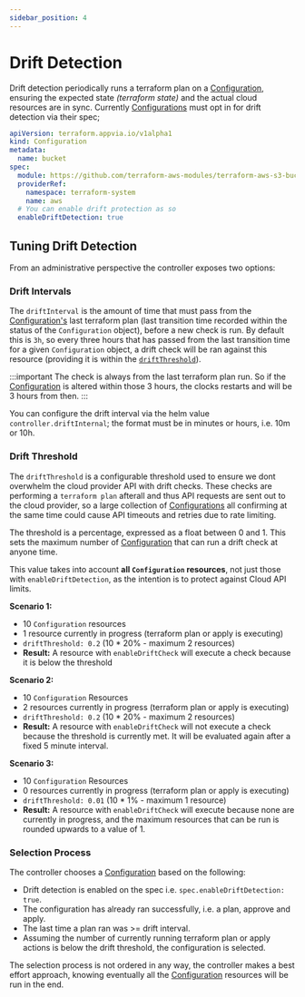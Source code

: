 ```yaml
---
sidebar_position: 4
---
```


# Drift Detection

Drift detection periodically runs a terraform plan on a [Configuration](docs/terranetes-controller/reference/configurations.terraform.appvia.io.md), ensuring the expected state _(terraform state)_ and the actual cloud resources are in sync. Currently [Configurations](docs/terranetes-controller/reference/configurations.terraform.appvia.io.md) must opt in for drift detection via their spec;

```yaml
apiVersion: terraform.appvia.io/v1alpha1
kind: Configuration
metadata:
  name: bucket
spec:
  module: https://github.com/terraform-aws-modules/terraform-aws-s3-bucket.git?ref=v3.1.0
  providerRef:
    namespace: terraform-system
    name: aws
  # You can enable drift protection as so
  enableDriftDetection: true
```

## Tuning Drift Detection

From an administrative perspective the controller exposes two options:

### Drift Intervals

The `driftInterval` is the amount of time that must pass from the [Configuration's](docs/terranetes-controller/reference/configurations.terraform.appvia.io.md) last terraform plan (last transition time recorded within the status of the `Configuration` object), before a new check is run. By default this is `3h`, so every three hours that has passed from the last transition time for a given `Configuration` object, a drift check will be ran against this resource (providing it is within the [`driftThreshold`](#drift-threshold)).

:::important
The check is always from the last terraform plan run. So if the [Configuration](docs/terranetes-controller/reference/configurations.terraform.appvia.io.md) is altered within those 3 hours, the clocks restarts and will be 3 hours from then.
:::

You can configure the drift interval via the helm value `controller.driftInternal`; the format must be in minutes or hours, i.e. 10m or 10h.

### Drift Threshold

The `driftThreshold` is a configurable threshold used to ensure we dont overwhelm the cloud provider API with drift checks. These checks are performing a `terraform plan` afterall and thus API requests are sent out to the cloud provider, so a large collection of [Configurations](docs/terranetes-controller/reference/configurations.terraform.appvia.io.md) all confirming at the same time could cause API timeouts and retries due to rate limiting.

The threshold is a percentage, expressed as a float between 0 and 1. This sets the maximum number of [Configuration](docs/terranetes-controller/reference/configurations.terraform.appvia.io.md) that can run a drift check at anyone time.

This value takes into account **all `Configuration` resources**, not just those with `enableDriftDetection`, as the intention is to protect against Cloud API limits.

**Scenario 1:**
- 10 `Configuration` resources
- 1 resource currently in progress (terraform plan or apply is executing)
- `driftThreshold: 0.2` (10 * 20% - maximum 2 resources)
- **Result:** A resource with `enableDriftCheck` will execute a check because it is below the threshold

**Scenario 2:**
- 10 `Configuration` Resources
- 2 resources currently in progress (terraform plan or apply is executing)
- `driftThreshold: 0.2` (10 * 20% - maximum 2 resources)
- **Result:** A resource with `enableDriftCheck` will not execute a check because the threshold is currently met. It will be evaluated again after a fixed 5 minute interval.

**Scenario 3:**
- 10 `Configuration` Resources
- 0 resources currently in progress (terraform plan or apply is executing)
- `driftThreshold: 0.01` (10 * 1% - maximum 1 resource)
- **Result:** A resource with `enableDriftCheck` will execute because none are currently in progress, and the maximum resources that can be run is rounded upwards to a value of 1.

### Selection Process

The controller chooses a [Configuration](docs/terranetes-controller/reference/configurations.terraform.appvia.io.md) based on the following:

* Drift detection is enabled on the spec i.e. `spec.enableDriftDetection: true`.
* The configuration has already ran successfully, i.e. a plan, approve and apply.
* The last time a plan ran was >= drift interval.
* Assuming the number of currently running terraform plan or apply actions is below the drift threshold, the configuration is selected.

The selection process is not ordered in any way, the controller makes a best effort approach, knowing eventually all the [Configuration](docs/terranetes-controller/reference/configurations.terraform.appvia.io.md) resources will be run in the end.
